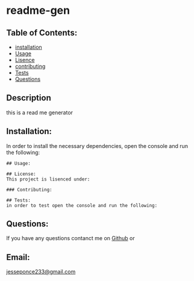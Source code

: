 # readme-gen 
## Table of Contents:
* [installation](#installation)
* [Usage](#usage)
* [Lisence](#lisence)
* [contributing](#contribute)
* [Tests](#tests)
* [Questions](#questions)
## Description
this is a read me generator
## Installation:
In order to install the necessary dependencies, open the console and run the following:
``````
## Usage:

## License:
This project is lisenced under:

### Contributing:

## Tests:
in order to test open the console and run the following:
``````
## Questions:
If you have any questions contanct me on [Github](https://github.com/soulreaper077) or 
## Email: 
jesseponce233@gmail.com

